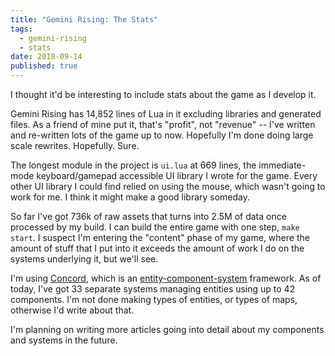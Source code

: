 ```yaml
---
title: "Gemini Rising: The Stats"
tags:
  - gemini-rising
  - stats
date: 2018-09-14
published: true
---
```


I thought it'd be interesting to include stats about the game as I develop it.

 Gemini Rising has 14,852 lines of Lua in it excluding libraries and generated files. As a friend of mine put it, that's "profit", not "revenue" -- I've written and re-written lots of the game up to now. Hopefully I'm done doing large scale rewrites. Hopefully. Sure.

 The longest module in the project is `ui.lua` at 669 lines, the immediate-mode keyboard/gamepad accessible UI library I wrote for the game. Every other UI library I could find relied on using the mouse, which wasn't going to work for me. I think it might make a good library someday.

So far I've got 736k of raw assets that turns into 2.5M of data once processed by my build. I can build the entire game with one step, `make start`. I suspect I'm entering the "content" phase of my game, where the amount of stuff that I put into it exceeds the amount of work I do on the systems underlying it, but we'll see.

I'm using [Concord][], which is an [entity-component-system][ecs] framework. As of today, I've got 33 separate systems managing entities using up to 42 components. I'm not done making types of entities, or types of maps, otherwise I'd write about that.

I'm planning on writing more articles going into detail about my components and systems in the future.


[concord]: https://github.com/Tjakka5/Concord
[ecs]: https://en.wikipedia.org/wiki/Entity%E2%80%93component%E2%80%93system

